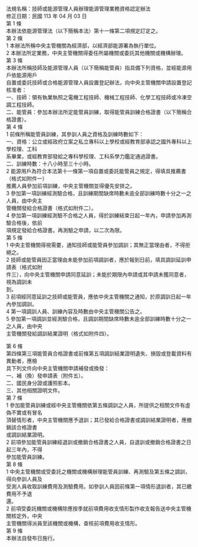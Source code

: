 法規名稱：技師或能源管理人員辦理能源管理業務資格認定辦法  
修正日期：民國 113 年 04 月 03 日  
第 1 條  
本辦法依能源管理法（以下簡稱本法）第十一條第二項規定訂定之。  
第 2 條  
1 本辦法所稱中央主管機關為經濟部，以經濟部能源署為執行單位。  
2 本辦法所定業務，中央主管機關得委任所屬機關或委託其他機關或機構辦理。  
第 3 條  
本辦法所稱技師及能源管理人員（以下簡稱能管員）指具備下列資格，並經能源用戶依能源用戶  
自置或委託技師或合格能源管理人員設置登記辦法，向中央主管機關申請設置登記核准者：  
一、技師：領有執業執照之電機工程技師、機械工程技師、化學工程技師或冷凍空調工程技師。  
二、能管員：參加本辦法所定能管員訓練，取得能管員訓練合格證書（以下簡稱合格證書）。  
第 4 條  
1 前條所稱能管員訓練，其參訓人員之資格及訓練時數如下：  
一、資格：公立或經政府立案之私立專科以上學校或經教育部承認之國外專科以上學校理、工科  
系畢業，或經教育部發給之專科學校理、工科系學力鑑定通過證書。  
二、訓練時數：十八小時至三十小時。  
2 能源用戶為符合本法第十一條第一項自置或委託能管員之規定，得填具推薦書（格式如附件一）  
推薦人員參加前項訓練，中央主管機關並得優先安排之。  
3 參加第一項訓練經測驗合格，且訓練期間缺席時數未逾全部訓練時數十分之一之人員，由中央主  
管機關發給合格證書（格式如附件二）。  
4 參加第一項訓練經測驗不合格之人員，得於訓練結束日起一年內，申請參加再測驗合格後，依前  
項規定發給合格證書。再測驗之申請，以二次為限。  
第 5 條  
1 中央主管機關得視需要，通知技師或能管員參加調訓；其無正當理由者，不得拒絕之。  
2 技師或能管員因正當理由未能參加前項調訓者，應於報到日前，填具調訓延訓申請表（格式如附  
件三），向中央主管機關申請同意延訓；未能於期限內申請或其申請未獲同意者，視為調訓未  
到。  
3 前項經同意延訓之技師或能管員，應依中央主管機關之通知，於原調訓日起一年內參加調訓。  
4 第一項調訓人員、訓練內容及時數由中央主管機關公告之。  
5 參加第一項調訓並經測驗合格，且調訓期間缺席時數未逾全部訓練時數十分之一之人員，由中央  
主管機關發給調訓結業證明（格式如附件四）。  


第 6 條  
第四條第三項能管員合格證書或前條第五項調訓結業證明遺失、損毀或登載資料有異動者，應檢  
具下列文件向中央主管機關申請補發或換發：  
一、補（換）發申請表（附件五）。  
二、國民身分證或護照影本。  
三、其他相關證明文件。  
第 7 條  
1 參加能管員訓練或經中央主管機關依第五條調訓之人員，所提供之相關文件有虛偽不實或有冒名  
頂替情形者，中央主管機關應予退訓；其已發給合格證書或調訓結業證明者，應撤銷該合格證書  
或調訓結業證明。  
2 前項參加能管員訓練經退訓或撤銷合格證書之人員，自退訓或撤銷合格證書之日起三年內，不得  
參加能管員訓練。  
第 8 條  
1 中央主管機關或受委託之機關或機構辦理能管員訓練、再測驗及第五條之調訓，得向參訓人員及  
受測人員收取訓練費用及測驗費用。如參訓人員因前條第一項情形退訓者，其已繳費用不予退  
還。  
2 前項受委託機關或機構除應按季就前項費用收支情形製作收支報告送中央主管機關核定外，中央  
主管機關得派員至該機關或機構，查核前項費用收支情形。  
第 9 條  
本辦法自發布日施行。  


